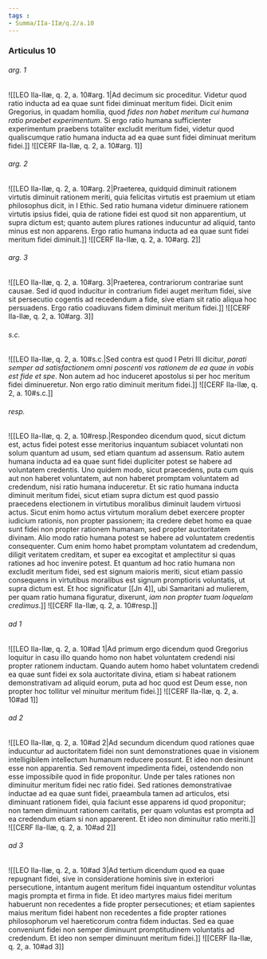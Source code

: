 ```yaml
---
tags : 
- Summa/IIa-IIæ/q.2/a.10
---
```


### Articulus 10

###### arg. 1
![[LEO IIa-IIæ, q. 2, a. 10#arg. 1|Ad decimum sic proceditur. Videtur quod ratio inducta ad ea quae sunt fidei diminuat meritum fidei. Dicit enim Gregorius, in quadam homilia, quod *fides non habet meritum cui humana ratio praebet experimentum*. Si ergo ratio humana sufficienter experimentum praebens totaliter excludit meritum fidei, videtur quod qualiscumque ratio humana inducta ad ea quae sunt fidei diminuat meritum fidei.]]
![[CERF IIa-IIæ, q. 2, a. 10#arg. 1]]

###### arg. 2
![[LEO IIa-IIæ, q. 2, a. 10#arg. 2|Praeterea, quidquid diminuit rationem virtutis diminuit rationem meriti, quia felicitas virtutis est praemium ut etiam philosophus dicit, in I Ethic. Sed ratio humana videtur diminuere rationem virtutis ipsius fidei, quia de ratione fidei est quod sit non apparentium, ut supra dictum est; quanto autem plures rationes inducuntur ad aliquid, tanto minus est non apparens. Ergo ratio humana inducta ad ea quae sunt fidei meritum fidei diminuit.]]
![[CERF IIa-IIæ, q. 2, a. 10#arg. 2]]

###### arg. 3
![[LEO IIa-IIæ, q. 2, a. 10#arg. 3|Praeterea, contrariorum contrariae sunt causae. Sed id quod inducitur in contrarium fidei auget meritum fidei, sive sit persecutio cogentis ad recedendum a fide, sive etiam sit ratio aliqua hoc persuadens. Ergo ratio coadiuvans fidem diminuit meritum fidei.]]
![[CERF IIa-IIæ, q. 2, a. 10#arg. 3]]

###### s.c.
![[LEO IIa-IIæ, q. 2, a. 10#s.c.|Sed contra est quod I Petri III dicitur, *parati semper ad satisfactionem omni poscenti vos rationem de ea quae in vobis est fide et spe*. Non autem ad hoc induceret apostolus si per hoc meritum fidei diminueretur. Non ergo ratio diminuit meritum fidei.]]
![[CERF IIa-IIæ, q. 2, a. 10#s.c.]]

###### resp.
![[LEO IIa-IIæ, q. 2, a. 10#resp.|Respondeo dicendum quod, sicut dictum est, actus fidei potest esse meritorius inquantum subiacet voluntati non solum quantum ad usum, sed etiam quantum ad assensum. Ratio autem humana inducta ad ea quae sunt fidei dupliciter potest se habere ad voluntatem credentis. Uno quidem modo, sicut praecedens, puta cum quis aut non haberet voluntatem, aut non haberet promptam voluntatem ad credendum, nisi ratio humana induceretur. Et sic ratio humana inducta diminuit meritum fidei, sicut etiam supra dictum est quod passio praecedens electionem in virtutibus moralibus diminuit laudem virtuosi actus. Sicut enim homo actus virtutum moralium debet exercere propter iudicium rationis, non propter passionem; ita credere debet homo ea quae sunt fidei non propter rationem humanam, sed propter auctoritatem divinam. Alio modo ratio humana potest se habere ad voluntatem credentis consequenter. Cum enim homo habet promptam voluntatem ad credendum, diligit veritatem creditam, et super ea excogitat et amplectitur si quas rationes ad hoc invenire potest. Et quantum ad hoc ratio humana non excludit meritum fidei, sed est signum maioris meriti, sicut etiam passio consequens in virtutibus moralibus est signum promptioris voluntatis, ut supra dictum est. Et hoc significatur [[Jn 4]], ubi Samaritani ad mulierem, per quam ratio humana figuratur, dixerunt, *iam non propter tuam loquelam credimus*.]]
![[CERF IIa-IIæ, q. 2, a. 10#resp.]]

###### ad 1
![[LEO IIa-IIæ, q. 2, a. 10#ad 1|Ad primum ergo dicendum quod Gregorius loquitur in casu illo quando homo non habet voluntatem credendi nisi propter rationem inductam. Quando autem homo habet voluntatem credendi ea quae sunt fidei ex sola auctoritate divina, etiam si habeat rationem demonstrativam ad aliquid eorum, puta ad hoc quod est Deum esse, non propter hoc tollitur vel minuitur meritum fidei.]]
![[CERF IIa-IIæ, q. 2, a. 10#ad 1]]

###### ad 2
![[LEO IIa-IIæ, q. 2, a. 10#ad 2|Ad secundum dicendum quod rationes quae inducuntur ad auctoritatem fidei non sunt demonstrationes quae in visionem intelligibilem intellectum humanum reducere possunt. Et ideo non desinunt esse non apparentia. Sed removent impedimenta fidei, ostendendo non esse impossibile quod in fide proponitur. Unde per tales rationes non diminuitur meritum fidei nec ratio fidei. Sed rationes demonstrativae inductae ad ea quae sunt fidei, praeambula tamen ad articulos, etsi diminuant rationem fidei, quia faciunt esse apparens id quod proponitur; non tamen diminuunt rationem caritatis, per quam voluntas est prompta ad ea credendum etiam si non apparerent. Et ideo non diminuitur ratio meriti.]]
![[CERF IIa-IIæ, q. 2, a. 10#ad 2]]

###### ad 3
![[LEO IIa-IIæ, q. 2, a. 10#ad 3|Ad tertium dicendum quod ea quae repugnant fidei, sive in consideratione hominis sive in exteriori persecutione, intantum augent meritum fidei inquantum ostenditur voluntas magis prompta et firma in fide. Et ideo martyres maius fidei meritum habuerunt non recedentes a fide propter persecutiones; et etiam sapientes maius meritum fidei habent non recedentes a fide propter rationes philosophorum vel haereticorum contra fidem inductas. Sed ea quae conveniunt fidei non semper diminuunt promptitudinem voluntatis ad credendum. Et ideo non semper diminuunt meritum fidei.]]
![[CERF IIa-IIæ, q. 2, a. 10#ad 3]]

